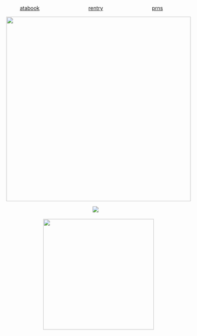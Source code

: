 <div align="center">


[atabook](https://sapsarata.atabook.org/)ㅤㅤㅤㅤㅤㅤㅤㅤㅤㅤ
[rentry](https://rentry.co/motharata)ㅤㅤㅤㅤㅤㅤㅤㅤㅤㅤ
[prns](https://en.pronouns.page/@directory)ㅤㅤㅤ

  
  <a href="https://guns.lol/seildirectory"><img src="https://i.postimg.cc/L56cFYW1/Untitled56-20250815215543-removebg-preview.png" width="500" height="auto" align="auto"></img></a>

  ㅤㅤㅤㅤㅤㅤ<img src="https://komarev.com/ghpvc/?username=atervir&label= directories &color=5d5d5d&style=water">
ㅤㅤㅤㅤㅤㅤㅤ
<p align="center">
    <img width="300" src="" alt="">
</p>

